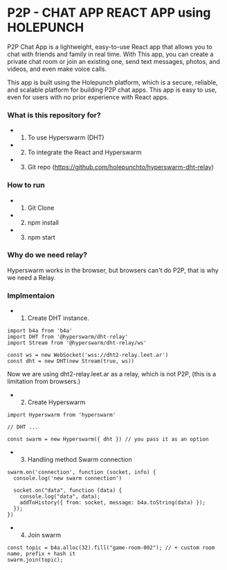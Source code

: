 # P2P - CHAT APP REACT APP using HOLEPUNCH

P2P Chat App is a lightweight, easy-to-use React app that allows you to chat with friends and family in real time. With This app, you can create a private chat room or join an existing one, send text messages, photos, and videos, and even make voice calls.

This app is built using the Holepunch platform, which is a secure, reliable, and scalable platform for building P2P chat apps. This app is easy to use, even for users with no prior experience with React apps.

### What is this repository for?

- 1. To use Hyperswarm (DHT)
- 2. To integrate the React and Hyperswarm
- 3. Git repo (https://github.com/holepunchto/hyperswarm-dht-relay)

### How to run

- 1. Git Clone
- 2. npm install
- 3. npm start

### Why do we need relay?

Hyperswarm works in the browser, but browsers can't do P2P, that is why we need a Relay.

### Implmentaion

- 1. Create DHT instance.

```
import b4a from 'b4a'
import DHT from '@hyperswarm/dht-relay'
import Stream from '@hyperswarm/dht-relay/ws'

const ws = new WebSocket('wss://dht2-relay.leet.ar')
const dht = new DHT(new Stream(true, ws))
```

Now we are using dht2-relay.leet.ar as a relay, which is not P2P, (this is a limitation from browsers.)

- 2. Create Hyperswarm

```
import Hyperswarm from 'hyperswarm'

// DHT ...

const swarm = new Hyperswarm({ dht }) // you pass it as an option
```

- 3. Handling method Swarm connection

```
swarm.on('connection', function (socket, info) {
  console.log('new swarm connection')

  socket.on("data", function (data) {
    console.log("data", data);
    addToHistory({ from: socket, message: b4a.toString(data) });
  });
})
```

- 4. Join swarm
```
const topic = b4a.alloc(32).fill("game-room-002"); // + custom room name, prefix + hash it
swarm.join(topic);
```
